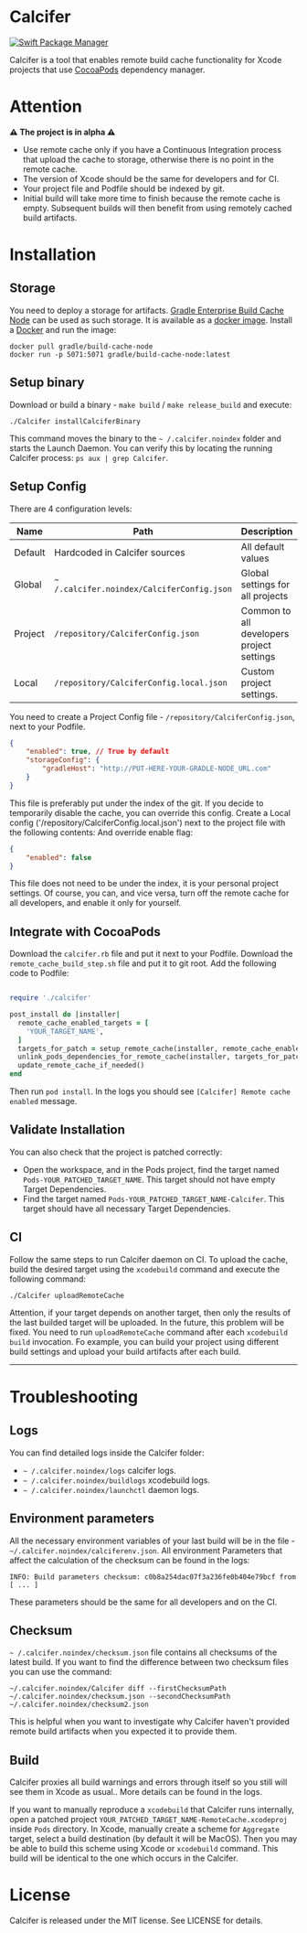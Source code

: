 # Calcifer

[![Swift Package Manager](https://img.shields.io/badge/swift%20package%20manager-compatible-brightgreen.svg)](https://swift.org/package-manager/)

Calcifer is a tool that enables remote build cache functionality for Xcode projects that use [CocoaPods](https://cocoapods.org/) dependency manager.

# Attention

**⚠️ The project is in alpha ⚠️**

- Use remote cache only if you have a Continuous Integration process that upload the cache to storage, otherwise there is no point in the remote cache.
- The version of Xcode should be the same for developers and for CI.
- Your project file and Podfile should be indexed by git.
- Initial build will take more time to finish because the remote cache is empty. Subsequent builds will then benefit from using remotely cached build artifacts.

# Installation

## Storage

You need to deploy a storage for artifacts. [Gradle Enterprise Build Cache Node](https://docs.gradle.com/build-cache-node/) can be used as such storage.
It is available as a [docker image](https://hub.docker.com/r/gradle/build-cache-node/). Install a [Docker](https://www.docker.com/get-started) and run the image:
```
docker pull gradle/build-cache-node
docker run -p 5071:5071 gradle/build-cache-node:latest
```

## Setup binary

Download or build a binary - `make build` / `make release_build` and execute:
```
./Calcifer installCalciferBinary
```
This command moves the binary to the `~ /.calcifer.noindex` folder and starts the Launch Daemon.
You can verify this by locating the running Calcifer process: `ps aux | grep Calcifer`.

## Setup Config

There are 4 configuration levels:

| Name     | Path                                       | Description                               | Priority     |
| -------- | -------------------------------------------|-------------------------------------------|--------------|
| Default  | Hardcoded in Calcifer sources              | All default values                        | 0 (lowest)   |
| Global   | `~ /.calcifer.noindex/CalciferConfig.json` | Global settings for all projects          | 1            |
| Project  | `/repository/CalciferConfig.json`          | Common to all developers project settings | 2            |
| Local    | `/repository/CalciferConfig.local.json`    | Custom project settings.                  | 3 (highest)  |

You need to create a Project Config file - `/repository/CalciferConfig.json`, next to your Podfile.

```json
{
	"enabled": true, // True by default
	"storageConfig": {
		"gradleHost": "http://PUT-HERE-YOUR-GRADLE-NODE_URL.com"
	}
}
```
This file is preferably put under the index of the git.
If you decide to temporarily disable the cache, you can override this config.
Create a Local config ('/repository/CalciferConfig.local.json') next to the project file with the following contents:
And override enable flag:

```json
{
	"enabled": false
}
```
This file does not need to be under the index, it is your personal project settings.
Of course, you can, and vice versa, turn off the remote cache for all developers, and enable it only for yourself.

## Integrate with CocoaPods

Download the `calcifer.rb` file and put it next to your Podfile.
Download the `remote_cache_build_step.sh` file and put it to git root.
Add the following code to Podfile:

```ruby

require './calcifer'

post_install do |installer|
  remote_cache_enabled_targets = [
    'YOUR_TARGET_NAME',
  ]
  targets_for_patch = setup_remote_cache(installer, remote_cache_enabled_targets)
  unlink_pods_dependencies_for_remote_cache(installer, targets_for_patch)
  update_remote_cache_if_needed()
end
```
Then run `pod install`. In the logs you should see `[Calcifer] Remote cache enabled` message.

## Validate Installation 
You can also check that the project is patched correctly:

- Open the workspace, and in the Pods project, find the target named `Pods-YOUR_PATCHED_TARGET_NAME`. This target should not have empty Target Dependencies.
- Find the target named `Pods-YOUR_PATCHED_TARGET_NAME-Calcifer`. This target should have all necessary Target Dependencies.

## CI

Follow the same steps to run Calcifer daemon on CI.
To upload the cache, build the desired target using the `xcodebuild` command and execute the following command:

```
./Calcifer uploadRemoteCache
```
Attention, if your target depends on another target, then only the results of the last builded target will be uploaded. In the future, this problem will be fixed.
You need to run `uploadRemoteCache` command after each `xcodebuild build` invocation. Fo example, you can build your project using different build settings and upload your build artifacts after each build.

---

# Troubleshooting

## Logs

You can find detailed logs inside the Calcifer folder:

- `~ /.calcifer.noindex/logs` calcifer logs.
- `~ /.calcifer.noindex/buildlogs` xcodebuild logs.
- `~ /.calcifer.noindex/launchctl` daemon logs.

## Environment parameters

All the necessary environment variables of your last build will be in the file - `~/.calcifer.noindex/calciferenv.json`.
All environment Parameters that affect the calculation of the checksum can be found in the logs:

```
INFO: Build parameters checksum: c0b8a254dac07f3a236fe0b404e79bcf from [ ... ]
```
These parameters should be the same for all developers and on the CI.

## Checksum

`~ /.calcifer.noindex/сhecksum.json` file contains all checksums of the latest build.
If you want to find the difference between two checksum files you can use the command:

```
~/.calcifer.noindex/Calcifer diff --firstChecksumPath ~/.calcifer.noindex/сhecksum.json --secondChecksumPath ~/.calcifer.noindex/сhecksum2.json
```
This is helpful when you want to investigate why Calcifer haven't provided remote build artifacts when you expected it to provide them.

## Build

Calcifer proxies all build warnings and errors through itself so you still will see them in Xcode as usual.. More details can be found in the logs.

If you want to manually reproduce a `xcodebuild` that Calcifer runs internally, open a patched project `YOUR_PATCHED_TARGET_NAME-RemoteCache.xcodeproj` inside `Pods` directory.
In Xcode, manually create a scheme for `Aggregate` target, select a build destination (by default it will be MacOS).
Then you may be able to build this scheme using Xcode or `xcodebuild` command. This build will be identical to the one which occurs in the Calcifer.

# License

Calcifer is released under the MIT license. See LICENSE for details.